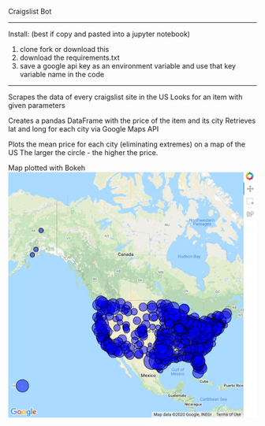 Craigslist Bot
***************
Install:
(best if copy and pasted into a jupyter notebook)

1. clone fork or download this 
2. download the requirements.txt
3. save a google api key as an environment variable
    and use that key variable name in the code
****************
Scrapes the data of every craigslist site in the US
Looks for an item with given parameters

Creates a pandas DataFrame with the price of the item and its city
Retrieves lat and long for each city via Google Maps API

Plots the mean price for each city (eliminating extremes) on a map of the US
The larger the circle - the higher the price. 


Map plotted with Bokeh
![Alt text](images/us_map.png?raw=true "US Map")

